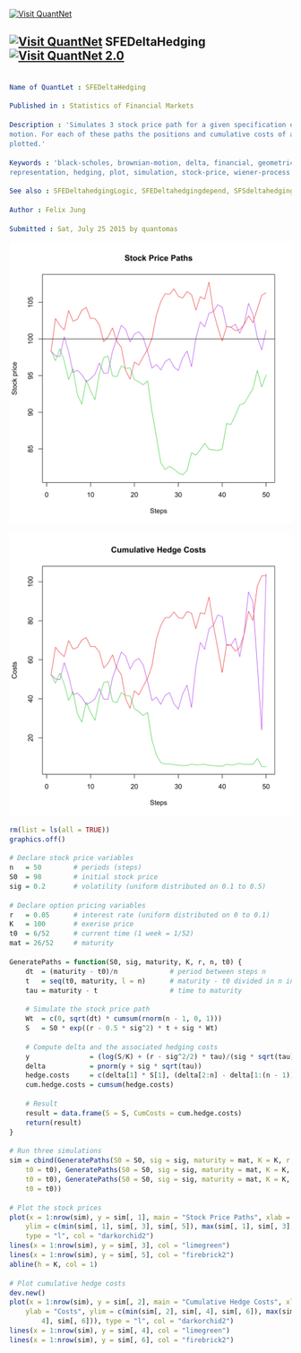 
[<img src="https://github.com/QuantLet/Styleguide-and-Validation-procedure/blob/master/pictures/banner.png" alt="Visit QuantNet">](http://quantlet.de/index.php?p=info)

## [<img src="https://github.com/QuantLet/Styleguide-and-Validation-procedure/blob/master/pictures/qloqo.png" alt="Visit QuantNet">](http://quantlet.de/) **SFEDeltaHedging** [<img src="https://github.com/QuantLet/Styleguide-and-Validation-procedure/blob/master/pictures/QN2.png" width="60" alt="Visit QuantNet 2.0">](http://quantlet.de/d3/ia)

```yaml

Name of QuantLet : SFEDeltaHedging

Published in : Statistics of Financial Markets

Description : 'Simulates 3 stock price path for a given specification of a geometric Brownian
motion. For each of these paths the positions and cumulative costs of a Delta hedging strategy are
plotted.'

Keywords : 'black-scholes, brownian-motion, delta, financial, geometric-brownian-motion, graphical
representation, hedging, plot, simulation, stock-price, wiener-process'

See also : SFEDeltahedgingLogic, SFEDeltahedgingdepend, SFSdeltahedging

Author : Felix Jung

Submitted : Sat, July 25 2015 by quantomas

```

![Picture1](SFEDeltaHedging_1-1.png)

![Picture2](SFEDeltaHedging_2-1.png)


```r
rm(list = ls(all = TRUE))
graphics.off()

# Declare stock price variables
n   = 50        # periods (steps)
S0  = 98        # initial stock price
sig = 0.2       # volatility (uniform distributed on 0.1 to 0.5)

# Declare option pricing variables
r   = 0.05      # interest rate (uniform distributed on 0 to 0.1)
K   = 100       # exerise price
t0  = 6/52      # current time (1 week = 1/52)
mat = 26/52     # maturity

GeneratePaths = function(S0, sig, maturity, K, r, n, t0) {
    dt 	= (maturity - t0)/n             # period between steps n 
    t 	= seq(t0, maturity, l = n)      # maturity - t0 divided in n intervals
    tau = maturity - t                  # time to maturity
    
    # Simulate the stock price path
    Wt 	= c(0, sqrt(dt) * cumsum(rnorm(n - 1, 0, 1)))
    S 	= S0 * exp((r - 0.5 * sig^2) * t + sig * Wt)
    
    # Compute delta and the associated hedging costs
    y               = (log(S/K) + (r - sig^2/2) * tau)/(sig * sqrt(tau))
    delta           = pnorm(y + sig * sqrt(tau))
    hedge.costs     = c(delta[1] * S[1], (delta[2:n] - delta[1:(n - 1)]) * S[2:n])
    cum.hedge.costs = cumsum(hedge.costs)
    
    # Result
    result = data.frame(S = S, CumCosts = cum.hedge.costs)
    return(result)
}

# Run three simulations
sim = cbind(GeneratePaths(S0 = S0, sig = sig, maturity = mat, K = K, r = r, n = n, 
    t0 = t0), GeneratePaths(S0 = S0, sig = sig, maturity = mat, K = K, r = r, n = n, 
    t0 = t0), GeneratePaths(S0 = S0, sig = sig, maturity = mat, K = K, r = r, n = n, 
    t0 = t0))

# Plot the stock prices
plot(x = 1:nrow(sim), y = sim[, 1], main = "Stock Price Paths", xlab = "Steps", ylab = "Stock price", 
    ylim = c(min(sim[, 1], sim[, 3], sim[, 5]), max(sim[, 1], sim[, 3], sim[, 5])), 
    type = "l", col = "darkorchid2")
lines(x = 1:nrow(sim), y = sim[, 3], col = "limegreen")
lines(x = 1:nrow(sim), y = sim[, 5], col = "firebrick2")
abline(h = K, col = 1)

# Plot cumulative hedge costs
dev.new()
plot(x = 1:nrow(sim), y = sim[, 2], main = "Cumulative Hedge Costs", xlab = "Steps", 
    ylab = "Costs", ylim = c(min(sim[, 2], sim[, 4], sim[, 6]), max(sim[, 2], sim[, 
        4], sim[, 6])), type = "l", col = "darkorchid2")
lines(x = 1:nrow(sim), y = sim[, 4], col = "limegreen")
lines(x = 1:nrow(sim), y = sim[, 6], col = "firebrick2") 

```
